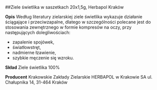 ##Ziele świetlika w saszetkach 20x1,5g, Herbapol Kraków

**Opis** Według literatury zielarskiej ziele świetlika wykazuje działanie ściągające i przeciwzapalne, dlatego w szczególności polecane jest do stosowania zewnętrznego w formie kompresów na oczy, przy następujących dolegliwościach:

- zapalenie spojówek,
- światłowstręt,
- nadmierne łzawienie,
- szybkie męczenie się wzroku.

**Skład** Ziele świetlika 100%

**Producent** Krakowskie Zakłady Zielarskie HERBAPOL w Krakowie SA
ul. Chałupnika 14, 31-464 Kraków
